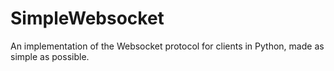 SimpleWebsocket
===============

An implementation of the Websocket protocol for clients in Python, made as simple as possible.
